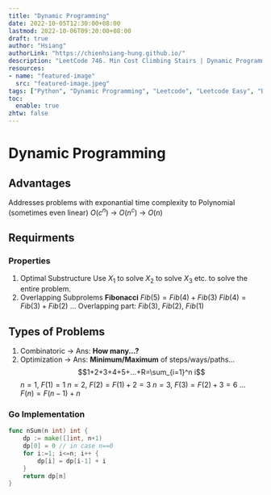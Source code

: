 ```yaml
---
title: "Dynamic Programming"
date: 2022-10-05T12:30:00+08:00
lastmod: 2022-10-06T09:20:00+08:00
draft: true
author: "Hsiang"
authorLink: "https://chienhsiang-hung.github.io/"
description: "LeetCode 746. Min Cost Climbing Stairs | Dynamic Programming | Python | Time O(n) Space O(1) Question"
resources:
- name: "featured-image"
  src: "featured-image.jpeg"
tags: ["Python", "Dynamic Programming", "Leetcode", "Leetcode Easy", "Bottom Up Approach"]
toc:
  enable: true
zhtw: false
---
```

# Dynamic Programming
## Advantages
Addresses problems with exponantial time complexity to Polynomial (sometimes even linear)
$O(c^n)$ -> $O(n^c)$ -> $O(n)$

## Requirments
### Properties
1. Optimal Substructure
Use $X_1$ to solve $X_2$ to solve $X_3$ etc. to solve the entire problem.
2. Overlapping Subprolems
**Fibonacci**
$Fib(5) = Fib(4) + Fib(3)$
$Fib(4) = Fib(3) + Fib(2)$
...
Overlapping part: $Fib(3)$, $Fib(2)$, $Fib(1)$

## Types of Problems
1. Combinatoric -> Ans: **How many...?**
2. Optimization -> Ans: **Minimum/Maximum** of steps/ways/paths...
$$1+2+3+4+5+...+R=\sum_{i=1}^n i$$
$n=1$, $F(1)=1$
$n=2$, $F(2)=F(1)+2=3$
$n=3$, $F(3)=F(2)+3=6$
...
$F(n)=F(n-1)+n$
### Go Implementation
```go
func nSum(n int) int {
	dp := make([]int, n+1)
	dp[0] = 0 // in case n==0
	for i:=1; i<=n; i++ {
		dp[i] = dp[i-1] + i
	}
	return dp[n]
}
```

